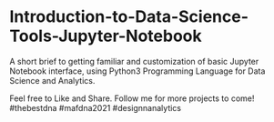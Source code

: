 # Introduction-to-Data-Science-Tools-Jupyter-Notebook
A short brief to getting familiar and customization of basic Jupyter Notebook interface, using Python3 Programming Language for Data Science and Analytics. 

Feel free to Like and Share. Follow me for more projects to come!
#thebestdna #mafdna2021 #designnanalytics
